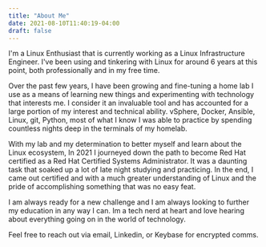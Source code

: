 ```yaml
---
title: "About Me"
date: 2021-08-10T11:40:19-04:00
draft: false
---
```


I'm a Linux Enthusiast that is currently working as a Linux Infrastructure Engineer. I've been using and tinkering with Linux for around 6 years at this point, both professionally and in my free time. 

Over the past few years, I have been growing and fine-tuning a home lab I use as a means of learning new things and experimenting with technology that interests me. I consider it an invaluable tool and has accounted for a large portion of my interest and technical ability. vSphere, Docker, Ansible, Linux, git, Python, most of what I know I was able to practice by spending countless nights deep in the terminals of my homelab.

With my lab and my determination to better myself and learn about the Linux ecosystem, In 2021 I journeyed down the path to become Red Hat certified as a Red Hat Certified Systems Administrator. It was a daunting task that soaked up a lot of late night studying and practicing. In the end, I came out certified and with a much greater understanding of Linux and the pride of accomplishing something that was no easy feat.

I am always ready for a new challenge and I am always looking to further my education in any way I can. Im a tech nerd at heart and love hearing about everything going on in the world of technology. 

Feel free to reach out via email, Linkedin, or Keybase for encrypted comms.